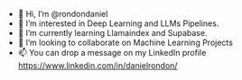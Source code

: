 - 👋 Hi, I’m @rondondaniel
- 👀 I’m interested in Deep Learning and LLMs Pipelines.
- 🌱 I’m currently learning Llamaindex and Supabase.
- 💞️ I’m looking to collaborate on Machine Learning Projects
- 📫 You can drop a message on my LinkedIn profile https://www.linkedin.com/in/danielrondon/

<!---
rondondaniel/rondondaniel is a ✨ special ✨ repository because its `README.md` (this file) appears on your GitHub profile.
You can click the Preview link to take a look at your changes.
--->
